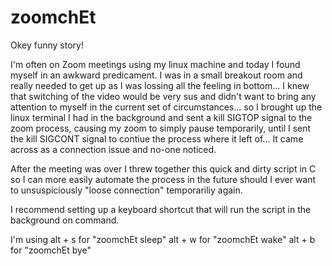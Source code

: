 # zoomchEt
Okey funny story!

I'm often on Zoom meetings using my linux machine and today I found myself in an awkward predicament. I was in a small breakout room and really needed to get up as I was lossing all the feeling in bottom...
I knew that switching of the video would be very sus and didn't want to bring any attention to myself in the current set of circumstances...
so I brought up the linux terminal I had in the background and sent a kill SIGTOP signal to the zoom process, causing my zoom to simply pause temporarily, until I sent the kill SIGCONT signal to contiue the process where it left of... It came across as a connection issue and no-one noticed.

After the meeting was over I threw together this quick and dirty script in C so I can more easily automate the process in the future should I ever want to unsuspiciously "loose connection" temporariliy again.

I recommend setting up a keyboard shortcut that will run the script in the background on command.

I'm using 
  alt + s for "zoomchEt sleep"
  alt + w for "zoomchEt wake"
  alt + b for "zoomchEt bye"
